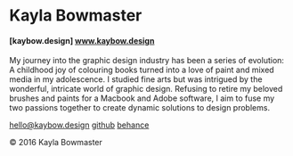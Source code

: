 # Kayla Bowmaster

#### [kaybow.design] www.kaybow.design

My journey into the graphic design industry has been a series of evolution:
A childhood joy of colouring books turned into a love of paint and mixed media in my adolescence.
I studied fine arts but was intrigued by the wonderful, intricate world of graphic design.
Refusing to retire my beloved brushes and paints for a Macbook and Adobe software,
I aim to fuse my two passions together to create dynamic solutions to design problems.

hello@kaybow.design
[github](https://github.com/kaybow)
[behance](https://www.behance.net/kaybow)

© 2016 Kayla Bowmaster

